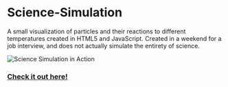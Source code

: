 # Science-Simulation
A small visualization of particles and their reactions to different temperatures created in HTML5 and JavaScript. Created in a weekend for a job interview, and does not actually simulate the entirety of science.

![Science Simulation in Action](http://idreesinc.com/images/sci-sim_in_action.gif)

### [Check it out here!](https://cdn.rawgit.com/IdreesInc/Science-Simulation/74c4e0de/webpage.html)
